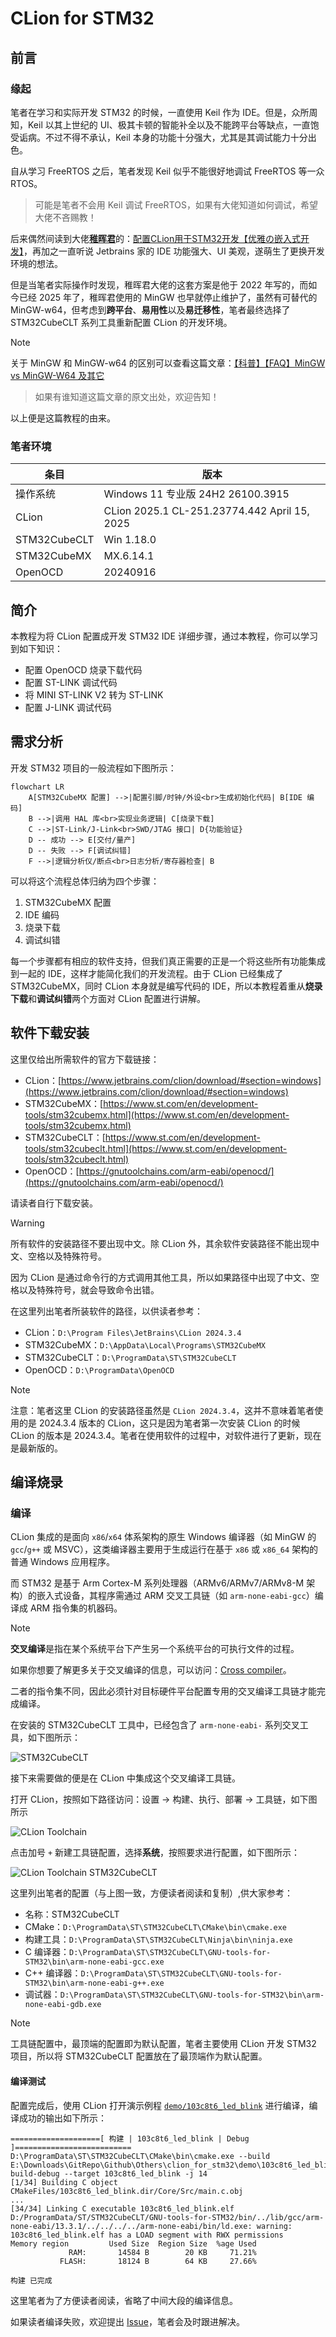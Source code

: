 # CLion for STM32

## 前言

### 缘起

笔者在学习和实际开发 STM32 的时候，一直使用 Keil 作为 IDE。但是，众所周知，Keil 以其上世纪的 UI、极其卡顿的智能补全以及不能跨平台等缺点，一直饱受诟病。不过不得不承认，Keil 本身的功能十分强大，尤其是其调试能力十分出色。

自从学习 FreeRTOS 之后，笔者发现 Keil 似乎不能很好地调试 FreeRTOS 等一众 RTOS。

> 可能是笔者不会用 Keil 调试 FreeRTOS，如果有大佬知道如何调试，希望大佬不吝赐教！

后来偶然间读到大佬[**稚晖君**](https://space.bilibili.com/20259914?spm_id_from=333.337.0.0)的：[配置CLion用于STM32开发【优雅の嵌入式开发】](https://zhuanlan.zhihu.com/p/145801160)，再加之一直听说 Jetbrains 家的 IDE 功能强大、UI 美观，遂萌生了更换开发环境的想法。

但是当笔者实际操作时发现，稚晖君大佬的这套方案是他于 2022 年写的，而如今已经 2025 年了，稚晖君使用的 MinGW 也早就停止维护了，虽然有可替代的 MinGW-w64，但考虑到**跨平台**、**易用性**以及**易迁移性**，笔者最终选择了 STM32CubeCLT 系列工具重新配置 CLion 的开发环境。

> [!note]
>
> 关于 MinGW 和 MinGW-w64 的区别可以查看这篇文章：[【科普】【FAQ】MinGW vs MinGW-W64 及其它](https://github.com/FrankHB/pl-docs/blob/master/zh-CN/mingw-vs-mingw-v64.md)

> 如果有谁知道这篇文章的原文出处，欢迎告知！

以上便是这篇教程的由来。

### 笔者环境

| 条目         | 版本                                         |
| ------------ | -------------------------------------------- |
| 操作系统     | Windows 11 专业版 24H2 26100.3915            |
| CLion        | CLion 2025.1 CL-251.23774.442 April 15, 2025 |
| STM32CubeCLT | Win 1.18.0                                   |
| STM32CubeMX  | MX.6.14.1                                    |
| OpenOCD      | 20240916                                     |

## 简介

本教程为将 CLion 配置成开发 STM32 IDE 详细步骤，通过本教程，你可以学习到如下知识：

+ 配置 OpenOCD 烧录下载代码
+ 配置 ST-LINK 调试代码
+ 将 MINI ST-LINK V2 转为 ST-LINK
+ 配置 J-LINK 调试代码

## 需求分析

开发 STM32 项目的一般流程如下图所示：

```mermaid
flowchart LR
    A[STM32CubeMX 配置] -->|配置引脚/时钟/外设<br>生成初始化代码| B[IDE 编码]
    B -->|调用 HAL 库<br>实现业务逻辑| C[烧录下载]
    C -->|ST-Link/J-Link<br>SWD/JTAG 接口| D{功能验证}
    D -- 成功 --> E[交付/量产]
    D -- 失败 --> F[调试纠错]
    F -->|逻辑分析仪/断点<br>日志分析/寄存器检查| B

```

可以将这个流程总体归纳为四个步骤：

1. STM32CubeMX 配置
2. IDE 编码
3. 烧录下载
4. 调试纠错

每一个步骤都有相应的软件支持，但我们真正需要的正是一个将这些所有功能集成到一起的 IDE，这样才能简化我们的开发流程。由于 CLion 已经集成了 STM32CubeMX，同时 CLion 本身就是编写代码的 IDE，所以本教程着重从**烧录下载**和**调试纠错**两个方面对 CLion 配置进行讲解。

## 软件下载安装

这里仅给出所需软件的官方下载链接：

+ CLion：[https://www.jetbrains.com/clion/download/#section=windows](https://www.jetbrains.com/clion/download/#section=windows)
+ STM32CubeMX：[https://www.st.com/en/development-tools/stm32cubemx.html](https://www.st.com/en/development-tools/stm32cubemx.html)
+ STM32CubeCLT：[https://www.st.com/en/development-tools/stm32cubeclt.html](https://www.st.com/en/development-tools/stm32cubeclt.html)
+ OpenOCD：[https://gnutoolchains.com/arm-eabi/openocd/](https://gnutoolchains.com/arm-eabi/openocd/)

请读者自行下载安装。

> [!warning]
>
> 所有软件的安装路径不要出现中文。除 CLion 外，其余软件安装路径不能出现中文、空格以及特殊符号。
>
> 因为 CLion 是通过命令行的方式调用其他工具，所以如果路径中出现了中文、空格以及特殊符号，就会导致命令出错。

在这里列出笔者所装软件的路径，以供读者参考：

+ CLion：`D:\Program Files\JetBrains\CLion 2024.3.4`
+ STM32CubeMX：`D:\AppData\Local\Programs\STM32CubeMX`
+ STM32CubeCLT：`D:\ProgramData\ST\STM32CubeCLT`
+ OpenOCD：`D:\ProgramData\OpenOCD`

> [!note]
>
> 注意：笔者这里 CLion 的安装路径虽然是 `CLion 2024.3.4`，这并不意味着笔者使用的是 2024.3.4 版本的 CLion，这只是因为笔者第一次安装 CLion 的时候 CLion 的版本是 2024.3.4。笔者在使用软件的过程中，对软件进行了更新，现在是最新版的。

## 编译烧录

### 编译

CLion 集成的是面向 `x86`/`x64` 体系架构的原生 Windows 编译器（如 MinGW 的 `gcc`/`g++` 或 MSVC），这类编译器主要用于生成运行在基于 `x86` 或 `x86_64` 架构的普通 Windows 应用程序。

而 STM32 是基于 Arm Cortex-M 系列处理器（ARMv6/ARMv7/ARMv8-M 架构）的嵌入式设备，其程序需通过 ARM 交叉工具链（如 `arm-none-eabi-gcc`）编译成 ARM 指令集的机器码。

> [!note]
>
> **交叉编译**是指在某个系统平台下产生另一个系统平台的可执行文件的过程。
>
> 如果你想要了解更多关于交叉编译的信息，可以访问：[Cross compiler](https://en.wikipedia.org/wiki/Cross_compiler)。

二者的指令集不同，因此必须针对目标硬件平台配置专用的交叉编译工具链才能完成编译。

在安装的 STM32CubeCLT 工具中，已经包含了 `arm-none-eabi-` 系列交叉工具，如下图所示：

![STM32CubeCLT](./figures/stm32cubeclt.png)

接下来需要做的便是在 CLion 中集成这个交叉编译工具链。

打开 CLion，按照如下路径访问：设置 $\rightarrow$ 构建、执行、部署 $\rightarrow$ 工具链，如下图所示

![CLion Toolchain](./figures/clion_toolchain.png)

点击加号 `+` 新建工具链配置，选择**系统**，按照要求进行配置，如下图所示：

![CLion Toolchain STM32CubeCLT](./figures/clion_toolchain_stm32cubeclt.png)

这里列出笔者的配置（与上图一致，方便读者阅读和复制）,供大家参考：

+ 名称：STM32CubeCLT
+ CMake：`D:\ProgramData\ST\STM32CubeCLT\CMake\bin\cmake.exe`
+ 构建工具：`D:\ProgramData\ST\STM32CubeCLT\Ninja\bin\ninja.exe`
+ C 编译器：`D:\ProgramData\ST\STM32CubeCLT\GNU-tools-for-STM32\bin\arm-none-eabi-gcc.exe`
+ C++ 编译器：`D:\ProgramData\ST\STM32CubeCLT\GNU-tools-for-STM32\bin\arm-none-eabi-g++.exe`
+ 调试器：`D:\ProgramData\ST\STM32CubeCLT\GNU-tools-for-STM32\bin\arm-none-eabi-gdb.exe`

> [!note]
>
> 工具链配置中，最顶端的配置即为默认配置，笔者主要使用 CLion 开发 STM32 项目，所以将 STM32CubeCLT 配置放在了最顶端作为默认配置。

#### 编译测试

配置完成后，使用 CLion 打开演示例程 [`demo/103c8t6_led_blink`](./demo/103c8t6_led_blink) 进行编译，编译成功的输出如下所示：

```shell
====================[ 构建 | 103c8t6_led_blink | Debug ]==========================
D:\ProgramData\ST\STM32CubeCLT\CMake\bin\cmake.exe --build E:\Downloads\GitRepo\Github\Others\clion_for_stm32\demo\103c8t6_led_blink\cmake-build-debug --target 103c8t6_led_blink -j 14
[1/34] Building C object CMakeFiles/103c8t6_led_blink.dir/Core/Src/main.c.obj
...
[34/34] Linking C executable 103c8t6_led_blink.elf
D:/ProgramData/ST/STM32CubeCLT/GNU-tools-for-STM32/bin/../lib/gcc/arm-none-eabi/13.3.1/../../../../arm-none-eabi/bin/ld.exe: warning: 103c8t6_led_blink.elf has a LOAD segment with RWX permissions
Memory region         Used Size  Region Size  %age Used
             RAM:       14584 B        20 KB     71.21%
           FLASH:       18124 B        64 KB     27.66%

构建 已完成
```

这里笔者为了方便读者阅读，省略了中间大段的编译信息。

如果读者编译失败，欢迎提出 [Issue](https://github.com/bfmhno3/clion_for_stm32/issues)，笔者会及时跟进解决。



